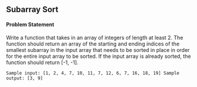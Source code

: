 ## Subarray Sort

#### Problem Statement

Write a function that takes in an array of integers of length at least 2. The function should return an array of the starting and ending indices of the smallest
subarray in the input array that needs to be sorted in place in order for the entire input array to be sorted. If the input array is already sorted, the function should
return [-1, -1].


`Sample input: [1, 2, 4, 7, 10, 11, 7, 12, 6, 7, 16, 18, 19]
Sample output: [3, 9]`
